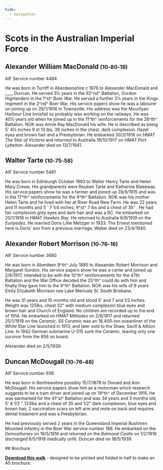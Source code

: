 ```yaml
---
hide:
  - navigation
---
```


# Scots in the Australian Imperial Force  

<!--
## Private John Jack <small>()</small>

==to do==

-->

## Alexander William MacDonald <small>(10‑80‑18)</small>

AIF Service number 4484

He was born in Turriff in Aberdeenshire c 1876 to Alexander MacDonald and ____ Duncan. He served 3½ years in the 92^nd^ Battalion, Gordon Highlanders in the 1^st^ Boer War. He served a further 2½ years in the Kings regiment in the 2^nd^ Boer War. His service papers show he was a labourer on joining up on 26/1/1916 in Townsville. His address was the Mourilyan Harbour Line Innisfail so probably was working on the railways. He was 40½ years old when he joined up in the 11^th^ reinforcements for the 26^th^ Battalion. NOK was Annie Ray MacDonald his wife. He is described as being 5' 4½ inches 9 st 13 lbs, 39 inches in the chest, dark complexion. Hazel eyes and brown hair and a Presbyterian. He embarked 30/3/1916 on *HMAT The Star of Victoria* and returned to Australia 19/10/1917 on *HMAT Port Lyttelton*. Alexander died on 13/7/1941.

## Walter Tarte <small>(10‑75‑58)</small>

AIF Service number 5481

He was born in Edinburgh October 1893 to Walter Henry Tarte and Helen Mary Crewe. His grandparents were Reuben Tarte and Katherine Blakeway. His service papers show he was a farmer and joined up 28/9/1915 and was in the 17^th^ reinforcements for the 9^th^ Battalion.
NOK was his mother Helen Tarte and he lived with her at River Road New Farm. He was 22 years and 11 months and 5 ' 7 1/4 inches, 9^st^ 7 lbs and a chest of 35" . He had fair complexion grey eyes and dark hair and was a RC. He embarked on 20/1/1916 in *HMAT Hawkes Bay*. He returned to Australia 6/9/1919 on the *Euripedes*. He married Doris Lillie Metzger in 1933. The Ernest mentioned here is Doris' son from a previous marriage. Walter died on 23/4/1940.

## Alexander Robert Morrison <small>(10‑76‑16)</small>

AIF Service number 3680

He was born in Aberdeen 9^th^ July 1885 to Alexander Robert Morrison and Margaret Gordon. His service papers show he was a carter and 
joined up 2/6/1917, intended to be with the 10^th^ reinforcements for the 47th Battalion and the War Office decided the 25^th^ could do with him and finally they gave him to the 9^th^ Battalion. NOK was his wife of 9 years Emily Elizabeth Morrison nee Lake Merivale St. South Brisbane. 

He was 31 years and 10 months old and stood 5' and 7 and 1/2 inches. Weight was 125lbs, chest 32" with medium complexion blue eyes and brown hair and Church of England. No children are recorded up to the end of 1914. He embarked on *HMAT Miltiades* on 2/8/1917 and returned 25/1/1919 on the *Ceramic*. *SS Ceramic* was an 18,400-ton oceanliner of the White Star Line launched in 1913, and later sold to the Shaw, Savill & Albion Line. In 1942 German submarine U-515 sunk the *Ceramic*, leaving only one survivor from the 656 on board.

Alexander died on 2/5/1939.

## Duncan McDougall <small>(10‑76‑48)</small>

AIF Service number 936

He was born in Renfrewshire possibly 15/7/1878 to Donald and Ann McDougall. His service papers show him as a motorman which research suggests to be a tram driver and joined up on 19^th^ of December 1915. He was earmarked for the 41^st^ Battalion and was 34 years and 3 months old, 5' 8 1/2 " 133lbs and a chest of 35 and 1/2" dark complexion, blue eyes and brown hair, 2 vaccination scars on left arm and mole on back and requires dental treatment and was a Presbyterian. 

He had previously served 2 years in the Queensland Imperial Bushmen Mounted infantry in the Boer War service number 186. He embarked on the *Demosthenes* on 18/5/1916 and returned on the *Balmoral Castle* on 1/2/1918 discharged 6/5/1918 medically unfit. Duncan died on 18/5/1939.

<!--

## John Jack <small>(10‑77‑24)</small>

AIF Service number 6789

Born in Edinburgh circa 1884 to John Jack and Catherine Hunter. John senior was b 1859 in Edinburgh and his father was born in Aberdeen in 1825 and finally I have found his father was born in Banff in 1790 and is the only John Jack I can find there which leads to the photo on the front of this pamphlet. Our John on the first application was a motor mechanic and on the 2^nd^ application he was a farmer living in St Lucia Rd, Toowong. The two medical records are worth comparing. Age 31 years and 10 months - 32 years and 4 months. 5' 9" against 5' 8", 135lb -131lb. 35"-35 1/4" chest. Complexion reddish-fresh, eyes dark-blue, hair dark brown- dark and scars 3 vacc on left arm-none?? Are we talking about the same fellow here? He joined on the 16/8/1916 and discharged 12/9/1916 due to bad teeth. Joined again 17/10/1916 and accepted into 22nd reinforcements for the 15th Battalion this time with dentures. He embarked as a private on HMAT Kyarra 17/11/1916 and returned as a corporal 1/7/1919 on the SS Frankfurt.
In both applications he was single however I have letters written by a lady in South Melbourne sent to army HQ searching for a missing husband. She describes John Hunter Jack pretty well. She says she has contacted the army as her father-in-law in Edinburgh has contacted her to say young John has had leave at home in Scotland. She supplied a wedding certificate and a sworn statement and applied to be put on his records as next of kin. Now we know why he was willing to have his teeth out to be accepted.
We note that his headstone reads "My brother John Jack formerly of Edinburgh. I would say Lily Jack must have given up on him.

-->


<div class="noprint" markdown="1">
## Brochure

**[Download this walk](../assets/guides/scots-in-the-aif.pdf)** - designed to be printed and folded in half to make an A5 brochure.

</div>
